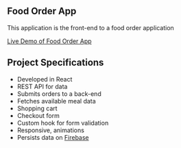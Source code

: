 ## Food Order App

This application is the front-end to a food order application

[Live Demo of Food Order App](https://food-order-frontend.netlify.app)

## Project Specifications

- Developed in React
- REST API for data 
- Submits orders to a back-end
- Fetches available meal data
- Shopping cart
- Checkout form
- Custom hook for form validation
- Responsive, animations
- Persists data on [Firebase](https://firebase.google.com/)
